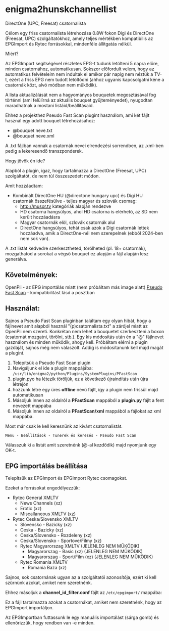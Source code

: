 # enigma2hunskchannellist
DirectOne (UPC, Freesat) csatornalista

Célom egy friss csatornalista létrehozása 0.8W fokon Digi és DirectOne (Freesat, UPC) szolgáltatókhoz, amely teljes mértékben kompatibilis az EPGImport és Rytec forrásokkal, mindenféle állítgatás nélkül.

Miért?

Az EPGImport segítségével részletes EPG-t tudunk letölteni 5 napra előre, minden csatornához, automatikusan. Sokszor előfordult velem, hogy az automatikus felvételeim nem indultak el amikor pár napig nem néztük a TV-t, ezért a friss EPG nem tudott letöltődni (ahhoz ugyanis kapcsolgatni kéne a csatornák közt, alvó módban nem működik).

A lista aktualizálását nem a hagyományos bouquetek megosztásával fog történni (ami felülírná az aktuális bouquet gyűjteményedet), nyugodtan maradhatnak a mostani listáid/beállításaid.

Ehhez a projekthez Pseudo Fast Scan plugint használom, ami két fájlt használ egy adott bouquet létrehozásához:

- @bouquet neve.txt
- @bouquet neve.xml

A .txt fájlban vannak a csatornák nevei elrendezési sorrendben, az .xml-ben pedig a lekeresendő transzponderek.

Hogy jövök én ide?

Alapból a plugin, igaz, hogy tartalmazza a DirectOne (Freesat, UPC) szolgáltatót, de nem túl összeszedett módon. 

Amit hozzáadtam:

- Kombinált DirectOne HU (@directone hungary upc) és Digi HU csatornák összefésülve - teljes magyar és szlovák csomag:
    - http://musor.tv kategóriák alapján rendezve 
    - HD csatorna hangsúlyos, ahol HD csatorna is elérhető, az SD nem került hozzáadásra
    - Magyar csatornák elöl, szlovák csatornák alul
    - DirectOne hangsúlyos, tehát csak azok a Digi csatornák lettek hozzáadva, amik a DirectOne-nél nem szerepelnek (ebből 2024-ben nem sok van).

A .txt listát kedvedre szerkesztheted, törölheted (pl. 18+ csatornák), mozgathatod a sorokat a végső bouquet ez alapján a fájl alapján lesz generálva.

## Követelmények:

OpenPli - az EPG importálás miatt (nem próbáltam más image alatt)
[Pseudo Fast Scan](http://www.ab-forum.info/viewtopic.php?f=468&t=76382) - kompatibilitást lásd a posztban

## Használat:

Sajnos a Pseudo Fast Scan pluginban találtam egy olyan hibát, hogy a fájlnevet amit alapból használ "(p)csatornalista.txt" a zárójel miatt az OpenPli nem szereti. Konkrétan nem lehet a bouquetet szerkeszteni a boxon (csatornát mozgatni, törölni, stb.). Egy kis módosítás után én a "@" fájlnevet használom és minden működik, ahogy kell. Próbáltam elérni a plugin gazdáját, sajnos még nem válaszolt. Addig is módosítanunk kell majd magát a plugint.

1. Telepítsük a Pseudo Fast Scan plugin
2. Navigáljunk el ide a plugin mappájába:
`/usr/lib/enigma2/python/Plugins/SystemPlugins/PFastScan` 
3. plugin.pyo ha létezik töröljük, ez a következő újraindítás után újra létrejön
4. hozzunk létre egy üres **offline** nevű fájlt, így a plugin nem frissül majd automatikusan
5. Másoljuk innen az oldalról a **PFastScan** mappából a **plugin.py** fájlt a fent nevezett mappába
6. Másoljuk innen az oldalról a **PFastScan/xml** mappából a fájlokat az xml mappába.

Most már csak le kell keresnünk az kívánt csatornalistát. 

`Menu - Beállítások - Tunerek és keresés - Pseudo Fast Scan`

Válasszuk ki a listát amit szeretnénk (@-al kezdődik) majd nyomjunk egy OK-t.

## EPG importálás beállítása

Telepítsük az EPGImport és EPGImport Rytec csomagokat.

Ezeket a forrásokat engedélyezzük:

- Rytec General XMLTV
    - News Channels (xz)
    - Erotic (xz)
    - Miscallaneous XMLTV (xz)
- Rytec Ceska/Slovensko XMLTV
    - Slovensko - Bazicky (xz)
    - Ceska - Bazicky (xz)
    - Ceska/Slovensko - Rozdeleny (xz)
    - Ceska/Slovensko - Sportove/Filmy (xz)
  - Rytec Magyarorszag XMLTV (JELENLEG NEM MŰKÖDIK)
    - Magyarorszag - Basic (xz) (JELENLEG NEM MŰKÖDIK)
    - Magyarorszag - Sport/Film (xz) (JELENLEG NEM MŰKÖDIK)
  - Rytec Romania XMLTV
    - Romania Baza (xz)

Sajnos, sok csatornának ugyan az a szolgáltatói azonosítója, ezért ki kell szűrnünk azokat, amiket nem szeretnénk.

Ehhez másoljuk a **channel_id_filter.conf** fájlt az `/etc/epgimport/`  mappába:

Ez a fájl tartalmazza azokat a csatornákat, amiket nem szeretnénk, hogy az EPGImport importáljon.

Az EPGImportban futtassunk le egy manuális importálást (sárga gomb) és ellenőrizzük, hogy rendben van -e minden.
